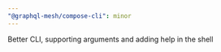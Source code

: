 ```yaml
---
"@graphql-mesh/compose-cli": minor
---
```


Better CLI, supporting arguments and adding help in the shell
